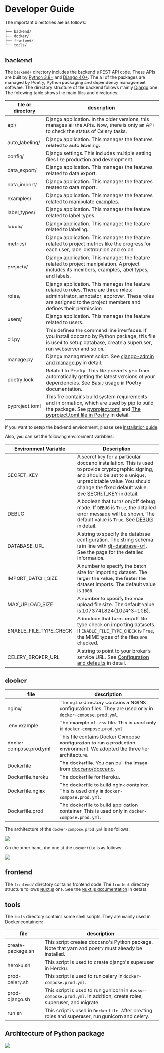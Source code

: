 # Developer Guide

The important directories are as follows:

```bash
├── backend/
├── docker/
├── frontend/
└── tools/
```

## backend

The `backend/` directory includes the backend's REST API code. These APIs are built by [Python 3.8+](https://www.python.org/) and [Django 4.0+](https://www.djangoproject.com). The all of the packages are managed by Poetry, Python packaging and dependency management software. The directory structure of the backend follows mainly [Django](https://www.djangoproject.com) one. The following table shows the main files and directories:

| file or directory |                                                                                                                                            description                                                                                                                                             |
| ----------------- | -------------------------------------------------------------------------------------------------------------------------------------------------------------------------------------------------------------------------------------------------------------------------------------------------- |
| api/              | Django application. In the older versions, this manages all the APIs. Now, there is only an API to check the status of Celery tasks.                                                                                                                                                               |
| auto_labeling/    | Django application. This manages the features related to auto labeling.                                                                                                                                                                                                                            |
| config/           | Django settings. This includes multiple setting files like production and development.                                                                                                                                                                                                             |
| data_export/      | Django application. This manages the features related to data export.                                                                                                                                                                                                                              |
| data_import/      | Django application. This manages the features related to data import.                                                                                                                                                                                                                              |
| examples/         | Django application. This manages the features related to manipulate [examples](https://developers.google.com/machine-learning/glossary#example).                                                                                                                                                   |
| label_types/      | Django application. This manages the feature related to label types.                                                                                                                                                                                                                               |
| labels/           | Django application. This manages the feature related to labeling.                                                                                                                                                                                                                                  |
| metrics/          | Django application. This manages the feature related to project metrics like the progress for each user, label distribution and so on.                                                                                                                                                             |
| projects/         | Django application. This manages the feature related to project manipulation. A project includes its members, examples, label types, and labels.                                                                                                                                                   |
| roles/            | Django application. This manages the feature related to roles. There are three roles: administrator, annotator, approver. These roles are assigned to the project members and defines their permission.                                                                                            |
| users/            | Django application. This manages the feature related to users.                                                                                                                                                                                                                                     |
| cli.py            | This defines the command line interfaces. If you install doccano by Python package, this file is used to setup database, create a superuser, run webserver and so on.                                                                                                                              |
| manage.py         | Django management script. See [django-admin and manage.py](https://docs.djangoproject.com/en/4.0/ref/django-admin/) in detail.                                                                                                                                                                     |
| poetry.lock       | Related to Poetry. This file prevents you from automatically getting the latest versions of your dependencies. See [Basic usage](https://python-poetry.org/docs/basic-usage/) in Poetry documentation.                                                                                             |
| pyproject.toml    | This file contains build system requirements and information, which are used by pip to build the package. See [pyproject.toml](https://pip.pypa.io/en/stable/reference/build-system/pyproject-toml/) and [The pyproject.toml file in Poetry](https://python-poetry.org/docs/pyproject/) in detail. |

If you want to setup the backend environment, please see [Installation guide](./install_and_upgrade_doccano.md#install-from-source).

Also, you can set the following environment variables:

| Environment Variable   | Description                                                                                                                                                                                                                                                                                               |
| ---------------------- | --------------------------------------------------------------------------------------------------------------------------------------------------------------------------------------------------------------------------------------------------------------------------------------------------------- |
| SECRET_KEY             | A secret key for a particular doccano installation. This is used to provide cryptographic signing, and should be set to a unique, unpredictable value. You should change the fixed default value. See [SECRET_KEY](https://docs.djangoproject.com/en/4.1/ref/settings/#std-setting-SECRET_KEY) in detail. |
| DEBUG                  | A boolean that turns on/off debug mode. If `DEBUG` is `True`, the detailed error message will be shown. The default value is `True`. See [DEBUG](https://docs.djangoproject.com/en/4.1/ref/settings/) in detail.                                                                                          |
| DATABASE_URL           | A string to specify the database configuration. The string schema is in line with [dj-database-url](https://github.com/jazzband/dj-database-url). See the page for the detailed information.                                                                                                              |
| IMPORT_BATCH_SIZE      | A number to specify the batch size for importing dataset. The larger the value, the faster the dataset imports. The default value is `1000`.                                                                                                                                                              |
| MAX_UPLOAD_SIZE        | A number to specify the max upload file size. The default value is 1073741824(1024^3=1GB).                                                                                                                                                                                                                |
| ENABLE_FILE_TYPE_CHECK | A boolean that turns on/off file type check on importing datasets. If `ENABLE_FILE_TYPE_CHECK` is `True`, the MIME types of the files are checked.                                                                                                                                                        |
| CELERY_BROKER_URL      | A string to point to your broker’s service URL. See [Configuration and defaults](https://docs.celeryq.dev/en/stable/userguide/configuration.html) in detail.                                                                                                                                              |

## docker

|          file          |                                                       description                                                        |
| ----------------------- | ------------------------------------------------------------------------------------------------------------------------ |
| nginx/                  | The `nginx` directory contains a NGINX configuration files. They are used only in `docker-compose.prod.yml`.             |
| .env.example            | The example of `.env` file. This is used only in `docker-compose.prod.yml`.                                              |
| docker-compose.prod.yml | This file contains Docker Compose configuration to run a production environment. We adopted the three tier architecture. |
| Dockerfile              | The dockerfile. You can pull the image from [doccano/doccano](https://hub.docker.com/r/doccano/doccano).                 |
| Dockerfile.heroku       | The dockerfile for Heroku.                                                                                               |
| Dockerfile.nginx        | The dockerfile to build nginx container. This is used only in `docker-compose.prod.yml`.                                 |
| Dockerfile.prod         | The dockerfile to build application container. This is used only in `docker-compose.prod.yml`.                           |

The architecture of the `docker-compose.prod.yml` is as follows:

![](images/developer_guide/architecture_docker_compose.png)

On the other hand, the one of the `Dockerfile` is as follows:

![](images/developer_guide/architecture_docker.png)

## frontend

The `frontend/` directory contains frontend code. The `frontent` directory structure follows [Nuxt.js](https://ru.nuxtjs.org) one. See the [Nuxt.js documentation](https://nuxtjs.org/guide/directory-structure/) in details.

## tools

The `tools` directory contains some shell scripts. They are mainly used in Docker containers:

|       file        |                                                     description                                                      |
| ----------------- | -------------------------------------------------------------------------------------------------------------------- |
| create-package.sh | This script creates doccano's Python package. Note that yarn and poetry must already be installed.                   |
| heroku.sh         | This script is used to create django's superuser in Heroku.                                                          |
| prod-celery.sh    | This script is used to run celery in `docker-compose.prod.yml`.                                                      |
| prod-django.sh    | This script is used to run gunicorn in `docker-compose.prod.yml`. In addition, create roles, superuser, and migrate. |
| run.sh            | This script is used in `Dockerfile`. After creating roles and superuser, run gunicorn and celery.                    |

## Architecture of Python package

![](images/developer_guide/architecture_python_package.png)
